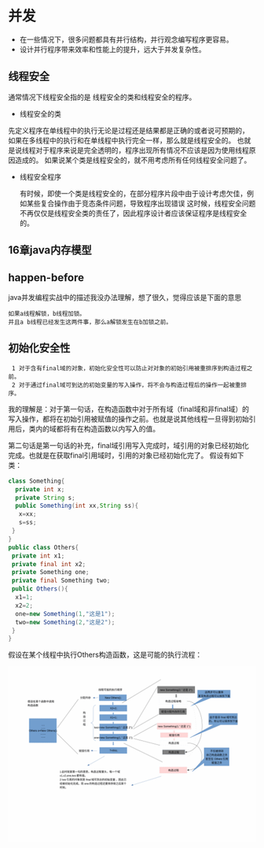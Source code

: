 # 并发
 * 在一些情况下，很多问题都具有并行结构，并行观念编写程序更容易。
 * 设计并行程序带来效率和性能上的提升，远大于并发复杂性。
## 线程安全
通常情况下线程安全指的是 线程安全的类和线程安全的程序。

* 线程安全的类

先定义程序在单线程中的执行无论是过程还是结果都是正确的或者说可预期的，
如果在多线程中的执行和在单线程中执行完全一样，那么就是线程安全的。
也就是说线程对于程序来说是完全透明的，程序出现所有情况不应该是因为使用线程原因造成的。
如果说某个类是线程安全的，就不用考虑所有任何线程安全问题了。
* 线程安全程序

  有时候，即使一个类是线程安全的，在部分程序片段中由于设计考虑欠佳，例如某些复合操作由于竞态条件问题，导致程序出现错误
  这时候，线程安全问题不再仅仅是线程安全类的责任了，因此程序设计者应该保证程序是线程安全的。
## 16章java内存模型
## happen-before
java并发编程实战中的描述我没办法理解，想了很久，觉得应该是下面的意思
 ```
 如果a线程解锁，b线程加锁。
 并且a b线程已经发生这两件事，那么a解锁发生在b加锁之前。
 ```
## 初始化安全性
 ```
  1 对于含有final域的对象，初始化安全性可以防止对对象的初始引用被重排序到构造过程之前。
  2 对于通过final域可到达的初始变量的写入操作，将不会与构造过程后的操作一起被重排序。
 ```
 我的理解是：对于第一句话，在构造函数中对于所有域（final域和非final域）的写入操作，都将在初始引用被赋值的操作之前。也就是说其他线程一旦得到初始引用后，类内的域都将有在构造函数以内写入的值。
 
 第二句话是第一句话的补充，final域引用写入完成时，域引用的对象已经初始化完成。也就是在获取final引用域时，引用的对象已经初始化完了。
假设有如下类：
```java
class Something{
  private int x;
  private String s;
  public Something(int xx,String ss){
   x=xx;
   s=ss;
 }
}
public class Others{
 private int x1;
 private final int x2;
 private Something one;
 private final Something two;
 public Others(){
  x1=1;
  x2=2;
  one=new Something(1,"这是1");
  two=new Something(2,"这是2");
 }
}
```
假设在某个线程中执行Others构造函数，这是可能的执行流程：

![?](images/001.gif ) 

